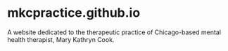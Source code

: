 # mkcpractice.github.io
A website dedicated to the therapeutic practice of Chicago-based mental health therapist, Mary Kathryn Cook. 
